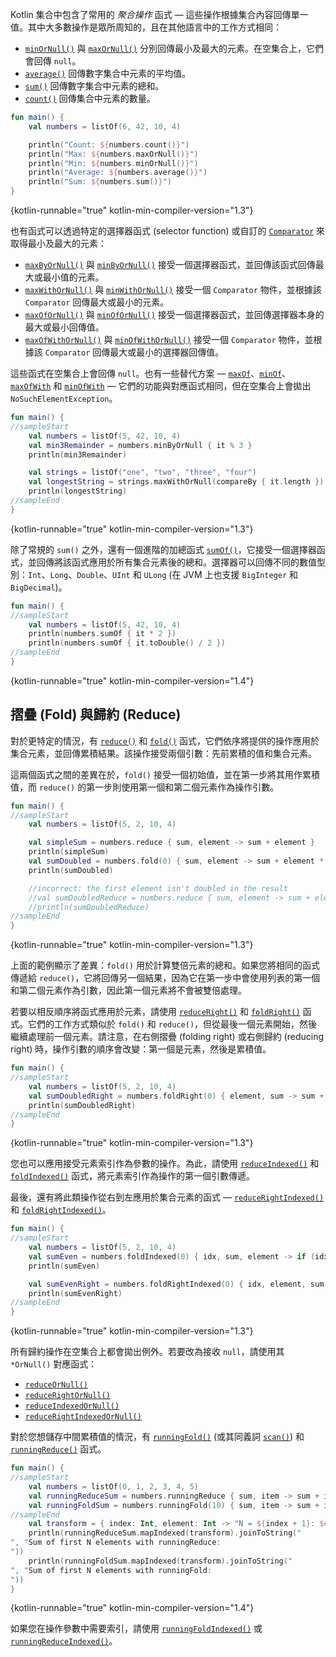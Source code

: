 [//]: # (title: 聚合操作)

Kotlin 集合中包含了常用的 _聚合操作_ 函式 — 這些操作根據集合內容回傳單一值。其中大多數操作是眾所周知的，且在其他語言中的工作方式相同：

*   [`minOrNull()`](https://kotlinlang.org/api/latest/jvm/stdlib/kotlin.collections/min-or-null.html) 與 [`maxOrNull()`](https://kotlinlang.org/api/latest/jvm/stdlib/kotlin.collections/max-or-null.html) 分別回傳最小及最大的元素。在空集合上，它們會回傳 `null`。
*   [`average()`](https://kotlinlang.org/api/latest/jvm/stdlib/kotlin.collections/average.html) 回傳數字集合中元素的平均值。
*   [`sum()`](https://kotlinlang.org/api/latest/jvm/stdlib/kotlin.collections/sum.html) 回傳數字集合中元素的總和。
*   [`count()`](https://kotlinlang.org/api/latest/jvm/stdlib/kotlin.collections/count.html) 回傳集合中元素的數量。

```kotlin
fun main() {
    val numbers = listOf(6, 42, 10, 4)

    println("Count: ${numbers.count()}")
    println("Max: ${numbers.maxOrNull()}")
    println("Min: ${numbers.minOrNull()}")
    println("Average: ${numbers.average()}")
    println("Sum: ${numbers.sum()}")
}
```
{kotlin-runnable="true" kotlin-min-compiler-version="1.3"}

也有函式可以透過特定的選擇器函式 (selector function) 或自訂的 [`Comparator`](https://kotlinlang.org/api/latest/jvm/stdlib/kotlin/-comparator/index.html) 來取得最小及最大的元素：

*   [`maxByOrNull()`](https://kotlinlang.org/api/latest/jvm/stdlib/kotlin.collections/max-by-or-null.html) 與 [`minByOrNull()`](https://kotlinlang.org/api/latest/jvm/stdlib/kotlin.collections/min-by-or-null.html) 接受一個選擇器函式，並回傳該函式回傳最大或最小值的元素。
*   [`maxWithOrNull()`](https://kotlinlang.org/api/latest/jvm/stdlib/kotlin.collections/max-with-or-null.html) 與 [`minWithOrNull()`](https://kotlinlang.org/api/latest/jvm/stdlib/kotlin.collections/min-with-or-null.html) 接受一個 `Comparator` 物件，並根據該 `Comparator` 回傳最大或最小的元素。
*   [`maxOfOrNull()`](https://kotlinlang.org/api/latest/jvm/stdlib/kotlin.collections/max-of-or-null.html) 與 [`minOfOrNull()`](https://kotlinlang.org/api/latest/jvm/stdlib/kotlin.collections/min-of-or-null.html) 接受一個選擇器函式，並回傳選擇器本身的最大或最小回傳值。
*   [`maxOfWithOrNull()`](https://kotlinlang.org/api/latest/jvm/stdlib/kotlin.collections/max-of-with-or-null.html) 與 [`minOfWithOrNull()`](https://kotlinlang.org/api/latest/jvm/stdlib/kotlin.collections/min-of-with-or-null.html) 接受一個 `Comparator` 物件，並根據該 `Comparator` 回傳最大或最小的選擇器回傳值。

這些函式在空集合上會回傳 `null`。也有一些替代方案 — [`maxOf`](https://kotlinlang.org/api/latest/jvm/stdlib/kotlin.collections/max-of.html)、[`minOf`](https://kotlinlang.org/api/latest/jvm/stdlib/kotlin.collections/min-of.html)、[`maxOfWith`](https://kotlinlang.org/api/latest/jvm/stdlib/kotlin.collections/max-of-with.html) 和 [`minOfWith`](https://kotlinlang.org/api/latest/jvm/stdlib/kotlin.collections/min-of-with.html) — 它們的功能與對應函式相同，但在空集合上會拋出 `NoSuchElementException`。

```kotlin
fun main() {
//sampleStart
    val numbers = listOf(5, 42, 10, 4)
    val min3Remainder = numbers.minByOrNull { it % 3 }
    println(min3Remainder)

    val strings = listOf("one", "two", "three", "four")
    val longestString = strings.maxWithOrNull(compareBy { it.length })
    println(longestString)
//sampleEnd
}
```
{kotlin-runnable="true" kotlin-min-compiler-version="1.3"}

除了常規的 `sum()` 之外，還有一個進階的加總函式 [`sumOf()`](https://kotlinlang.org/api/latest/jvm/stdlib/kotlin.collections/sum-of.html)，它接受一個選擇器函式，並回傳將該函式應用於所有集合元素後的總和。選擇器可以回傳不同的數值型別：`Int`、`Long`、`Double`、`UInt` 和 `ULong` (在 JVM 上也支援 `BigInteger` 和 `BigDecimal`)。

```kotlin
fun main() {
//sampleStart
    val numbers = listOf(5, 42, 10, 4)
    println(numbers.sumOf { it * 2 })
    println(numbers.sumOf { it.toDouble() / 2 })
//sampleEnd
}
```
{kotlin-runnable="true" kotlin-min-compiler-version="1.4"}

## 摺疊 (Fold) 與歸約 (Reduce)

對於更特定的情況，有 [`reduce()`](https://kotlinlang.org/api/latest/jvm/stdlib/kotlin.collections/reduce.html) 和 [`fold()`](https://kotlinlang.org/api/latest/jvm/stdlib/kotlin.collections/fold.html) 函式，它們依序將提供的操作應用於集合元素，並回傳累積結果。該操作接受兩個引數：先前累積的值和集合元素。

這兩個函式之間的差異在於，`fold()` 接受一個初始值，並在第一步將其用作累積值，而 `reduce()` 的第一步則使用第一個和第二個元素作為操作引數。

```kotlin
fun main() {
//sampleStart
    val numbers = listOf(5, 2, 10, 4)

    val simpleSum = numbers.reduce { sum, element -> sum + element }
    println(simpleSum)
    val sumDoubled = numbers.fold(0) { sum, element -> sum + element * 2 }
    println(sumDoubled)

    //incorrect: the first element isn't doubled in the result
    //val sumDoubledReduce = numbers.reduce { sum, element -> sum + element * 2 } 
    //println(sumDoubledReduce)
//sampleEnd
}
```
{kotlin-runnable="true" kotlin-min-compiler-version="1.3"}

上面的範例顯示了差異：`fold()` 用於計算雙倍元素的總和。如果您將相同的函式傳遞給 `reduce()`，它將回傳另一個結果，因為它在第一步中會使用列表的第一個和第二個元素作為引數，因此第一個元素將不會被雙倍處理。

若要以相反順序將函式應用於元素，請使用 [`reduceRight()`](https://kotlinlang.org/api/latest/jvm/stdlib/kotlin.collections/reduce-right.html) 和 [`foldRight()`](https://kotlinlang.org/api/latest/jvm/stdlib/kotlin.collections/fold-right.html) 函式。它們的工作方式類似於 `fold()` 和 `reduce()`，但從最後一個元素開始，然後繼續處理前一個元素。請注意，在右側摺疊 (folding right) 或右側歸約 (reducing right) 時，操作引數的順序會改變：第一個是元素，然後是累積值。

```kotlin
fun main() {
//sampleStart
    val numbers = listOf(5, 2, 10, 4)
    val sumDoubledRight = numbers.foldRight(0) { element, sum -> sum + element * 2 }
    println(sumDoubledRight)
//sampleEnd
}
```
{kotlin-runnable="true" kotlin-min-compiler-version="1.3"}

您也可以應用接受元素索引作為參數的操作。為此，請使用 [`reduceIndexed()`](https://kotlinlang.org/api/latest/jvm/stdlib/kotlin.collections/reduce-indexed.html) 和 [`foldIndexed()`](https://kotlinlang.org/api/latest/jvm/stdlib/kotlin.collections/fold-indexed.html) 函式，將元素索引作為操作的第一個引數傳遞。

最後，還有將此類操作從右到左應用於集合元素的函式 — [`reduceRightIndexed()`](https://kotlinlang.org/api/latest/jvm/stdlib/kotlin.collections/reduce-right-indexed.html) 和 [`foldRightIndexed()`](https://kotlinlang.org/api/latest/jvm/stdlib/kotlin.collections/fold-right-indexed.html)。

```kotlin
fun main() {
//sampleStart
    val numbers = listOf(5, 2, 10, 4)
    val sumEven = numbers.foldIndexed(0) { idx, sum, element -> if (idx % 2 == 0) sum + element else sum }
    println(sumEven)

    val sumEvenRight = numbers.foldRightIndexed(0) { idx, element, sum -> if (idx % 2 == 0) sum + element else sum }
    println(sumEvenRight)
//sampleEnd
}
```
{kotlin-runnable="true" kotlin-min-compiler-version="1.3"}

所有歸約操作在空集合上都會拋出例外。若要改為接收 `null`，請使用其 `*OrNull()` 對應函式：
*   [`reduceOrNull()`](https://kotlinlang.org/api/latest/jvm/stdlib/kotlin.collections/reduce-or-null.html)
*   [`reduceRightOrNull()`](https://kotlinlang.org/api/latest/jvm/stdlib/kotlin.collections/reduce-right-or-null.html)
*   [`reduceIndexedOrNull()`](https://kotlinlang.org/api/latest/jvm/stdlib/kotlin.collections/reduce-indexed-or-null.html)
*   [`reduceRightIndexedOrNull()`](https://kotlinlang.org/api/latest/jvm/stdlib/kotlin.collections/reduce-right-indexed-or-null.html)

對於您想儲存中間累積值的情況，有 [`runningFold()`](https://kotlinlang.org/api/latest/jvm/stdlib/kotlin.collections/running-fold.html) (或其同義詞 [`scan()`](https://kotlinlang.org/api/latest/jvm/stdlib/kotlin.collections/scan.html)) 和 [`runningReduce()`](https://kotlinlang.org/api/latest/jvm/stdlib/kotlin.collections/running-reduce.html) 函式。

```kotlin
fun main() {
//sampleStart
    val numbers = listOf(0, 1, 2, 3, 4, 5)
    val runningReduceSum = numbers.runningReduce { sum, item -> sum + item }
    val runningFoldSum = numbers.runningFold(10) { sum, item -> sum + item }
//sampleEnd
    val transform = { index: Int, element: Int -> "N = ${index + 1}: $element" }
    println(runningReduceSum.mapIndexed(transform).joinToString("
", "Sum of first N elements with runningReduce:
"))
    println(runningFoldSum.mapIndexed(transform).joinToString("
", "Sum of first N elements with runningFold:
"))
}
```
{kotlin-runnable="true" kotlin-min-compiler-version="1.4"}

如果您在操作參數中需要索引，請使用 [`runningFoldIndexed()`](https://kotlinlang.org/api/latest/jvm/stdlib/kotlin.collections/running-fold-indexed.html) 或 [`runningReduceIndexed()`](https://kotlinlang.org/api/latest/jvm/stdlib/kotlin.collections/running-reduce-indexed.html)。